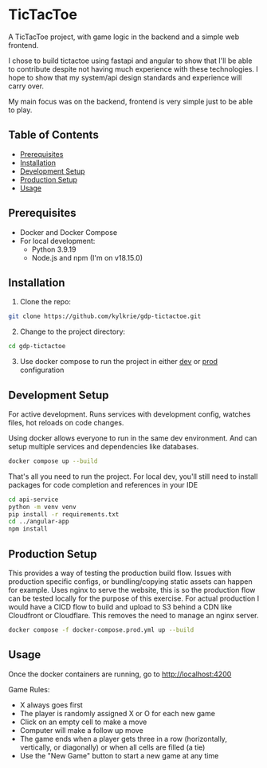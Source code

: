 # TicTacToe

A TicTacToe project, with game logic in the backend and a simple web frontend.

I chose to build tictactoe using fastapi and angular to show that I'll be able to contribute despite not having much experience with these technologies. I hope to show that my system/api design standards and experience will carry over. 

My main focus was on the backend, frontend is very simple just to be able to play.

## Table of Contents

- [Prerequisites](#prerequisites)
- [Installation](#installation)
- [Development Setup](#development-setup)
- [Production Setup](#production-setup)
- [Usage](#usage)

## Prerequisites

- Docker and Docker Compose
- For local development:
  - Python 3.9.19
  - Node.js and npm (I'm on v18.15.0)

## Installation

1. Clone the repo:
```sh
git clone https://github.com/kylkrie/gdp-tictactoe.git
```
2. Change to the project directory:
```sh
cd gdp-tictactoe
```
3. Use docker compose to run the project in either [dev](#development-setup) or [prod](#production-setup) configuration

## Development Setup

For active development. Runs services with development config, watches files, hot reloads on code changes.

Using docker allows everyone to run in the same dev environment. And can setup multiple services and dependencies like databases.

```sh
docker compose up --build
```

That's all you need to run the project. For local dev, you'll still need to install packages for code completion and references in your IDE
```sh
cd api-service
python -m venv venv
pip install -r requirements.txt
cd ../angular-app
npm install
```

## Production Setup

This provides a way of testing the production build flow. Issues with production specific configs, or bundling/copying static assets can happen for example.
Uses nginx to serve the website, this is so the production flow can be tested locally for the purpose of this exercise. For actual production I would have a CICD flow to build and upload to S3 behind a CDN like Cloudfront or Cloudflare. This removes the need to manage an nginx server.

```sh
docker compose -f docker-compose.prod.yml up --build
```

## Usage

Once the docker containers are running, go to [http://localhost:4200](http://localhost:4200)

Game Rules:
- X always goes first
- The player is randomly assigned X or O for each new game
- Click on an empty cell to make a move
- Computer will make a follow up move
- The game ends when a player gets three in a row (horizontally, vertically, or diagonally) or when all cells are filled (a tie)
- Use the "New Game" button to start a new game at any time
